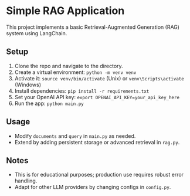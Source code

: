 # Simple RAG Application

This project implements a basic Retrieval-Augmented Generation (RAG) system using LangChain.

## Setup

1. Clone the repo and navigate to the directory.
2. Create a virtual environment: `python -m venv venv`
3. Activate it: `source venv/bin/activate` (Unix) or `venv\Scripts\activate` (Windows)
4. Install dependencies: `pip install -r requirements.txt`
5. Set your OpenAI API key: `export OPENAI_API_KEY=your_api_key_here`
6. Run the app: `python main.py`

## Usage

- Modify `documents` and `query` in `main.py` as needed.
- Extend by adding persistent storage or advanced retrieval in `rag.py`.

## Notes

- This is for educational purposes; production use requires robust error handling.
- Adapt for other LLM providers by changing configs in `config.py`.
